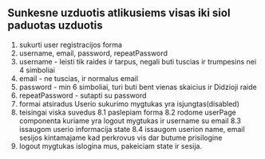 ## Sunkesne uzduotis atlikusiems visas iki siol paduotas uzduotis

1. sukurti user registracijos forma
2. username, email, password, repeatPassword
3. username - leisti tik raides ir tarpus, negali buti tuscias ir trumpesins nei 4 simboliai
4. email - ne tuscias, ir normalus email
5. password - min 6 simboliai, turi buti bent vienas skaicius ir Didzioji raide
6. repeatPassword - sutapti su password
7. formai atsiradus Userio sukurimo mygtukas yra isjungtas(disabled)
8. teisingai viska suvedus
   8.1 paslepiam forma
   8.2 rodome userPage componenta kuriame yra logout mygtukas ir username su email
   8.3 issaugom userio informacija state
   8.4 issaugom userion name, email sesijos kintamajame kad perkrovus vis dar butume prisilogine
9. logout mygtukas islogina mus, pakeiciam state ir sesija.
